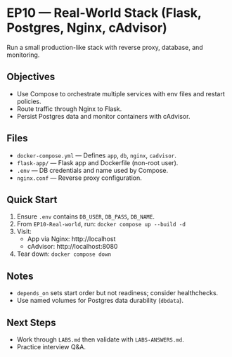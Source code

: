 # EP10 — Real-World Stack (Flask, Postgres, Nginx, cAdvisor)

Run a small production-like stack with reverse proxy, database, and monitoring.

## Objectives
- Use Compose to orchestrate multiple services with env files and restart policies.
- Route traffic through Nginx to Flask.
- Persist Postgres data and monitor containers with cAdvisor.

## Files
- `docker-compose.yml` — Defines `app`, `db`, `nginx`, `cadvisor`.
- `flask-app/` — Flask app and Dockerfile (non-root user).
- `.env` — DB credentials and name used by Compose.
- `nginx.conf` — Reverse proxy configuration.

## Quick Start
1. Ensure `.env` contains `DB_USER`, `DB_PASS`, `DB_NAME`.
2. From `EP10-Real-world`, run: `docker compose up --build -d`
3. Visit:
   - App via Nginx: http://localhost
   - cAdvisor: http://localhost:8080
4. Tear down: `docker compose down`

## Notes
- `depends_on` sets start order but not readiness; consider healthchecks.
- Use named volumes for Postgres data durability (`dbdata`).

## Next Steps
- Work through `LABS.md` then validate with `LABS-ANSWERS.md`.
- Practice interview Q&A.


